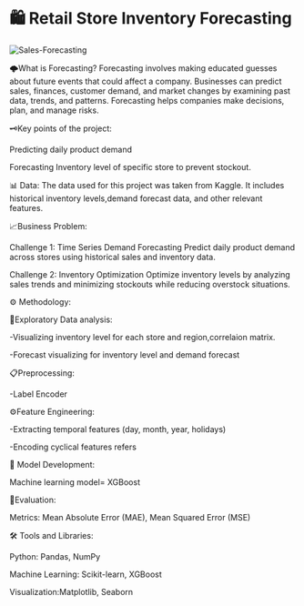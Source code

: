 # 🛍️ Retail Store Inventory Forecasting
![Sales-Forecasting](https://github.com/user-attachments/assets/2fa747de-45e2-4d37-8fa4-969349ea0b6a)

🌩️What is Forecasting?
Forecasting involves making educated guesses about future events that could affect a company. Businesses can predict sales, finances, customer demand, and market changes by examining past data, trends, and patterns. Forecasting helps companies make decisions, plan, and manage risks.

🗝️Key points of the project:

Predicting daily product demand

Forecasting Inventory level of specific store  to prevent stockout.


📊 Data:
The data used for this project was taken from Kaggle. It includes historical inventory levels,demand forecast data, and other relevant features.

📈Business Problem:

Challenge 1: Time Series Demand Forecasting
Predict daily product demand across stores using historical sales and inventory data. 

Challenge 2: Inventory Optimization
Optimize inventory levels by analyzing sales trends and minimizing stockouts while reducing overstock situations.

⚙️ Methodology:

🔎Exploratory Data analysis:

-Visualizing inventory level for each store and region,correlaion matrix.

-Forecast visualizing for inventory level and demand forecast 

📋Preprocessing:

-Label Encoder

⚙️Feature Engineering:

-Extracting temporal features (day, month, year, holidays)

-Encoding cyclical features refers 

🔨 Model Development:


Machine learning model= XGBoost

🧮Evaluation:

Metrics: Mean Absolute Error (MAE), Mean Squared Error (MSE)

🛠️ Tools and Libraries:

Python: Pandas, NumPy

Machine Learning: Scikit-learn, XGBoost

Visualization:Matplotlib, Seaborn
